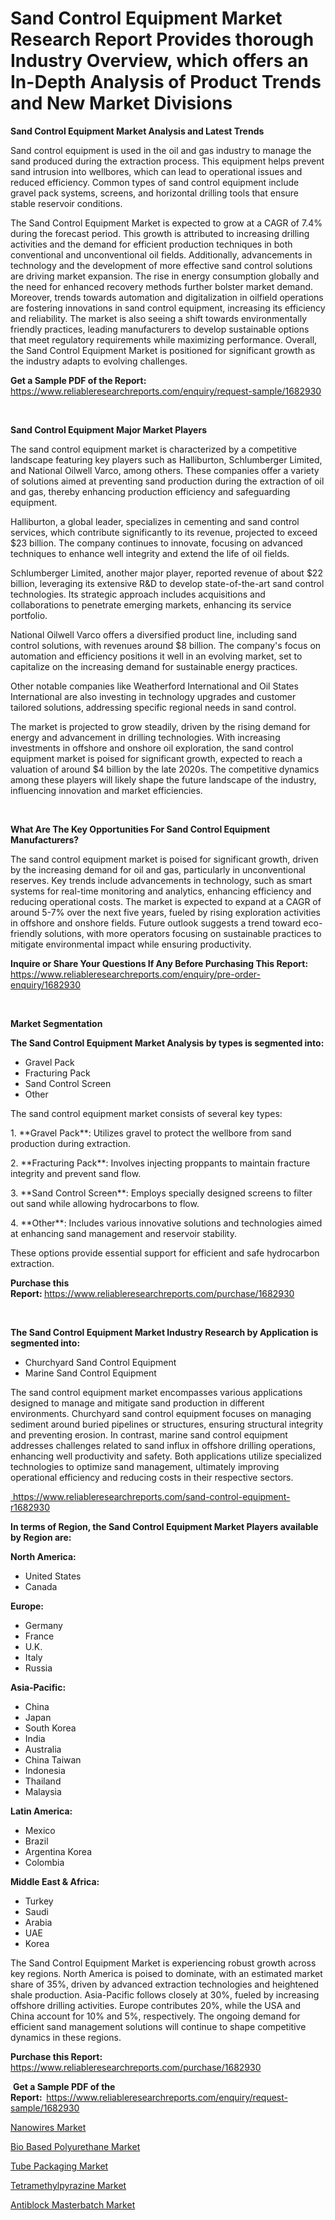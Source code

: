 <p><h1>Sand Control Equipment Market Research Report Provides thorough Industry Overview, which offers an In-Depth Analysis of Product Trends and New Market Divisions</h1></p><p><strong>Sand Control Equipment Market Analysis and Latest Trends</strong></p>
<p><p>Sand control equipment is used in the oil and gas industry to manage the sand produced during the extraction process. This equipment helps prevent sand intrusion into wellbores, which can lead to operational issues and reduced efficiency. Common types of sand control equipment include gravel pack systems, screens, and horizontal drilling tools that ensure stable reservoir conditions.</p><p>The Sand Control Equipment Market is expected to grow at a CAGR of 7.4% during the forecast period. This growth is attributed to increasing drilling activities and the demand for efficient production techniques in both conventional and unconventional oil fields. Additionally, advancements in technology and the development of more effective sand control solutions are driving market expansion. The rise in energy consumption globally and the need for enhanced recovery methods further bolster market demand. Moreover, trends towards automation and digitalization in oilfield operations are fostering innovations in sand control equipment, increasing its efficiency and reliability. The market is also seeing a shift towards environmentally friendly practices, leading manufacturers to develop sustainable options that meet regulatory requirements while maximizing performance. Overall, the Sand Control Equipment Market is positioned for significant growth as the industry adapts to evolving challenges.</p></p>
<p><strong>Get a Sample PDF of the Report:&nbsp;</strong> <a href="https://www.reliableresearchreports.com/enquiry/request-sample/1682930?utm_campaign=1621&utm_medium=2&utm_source=Github&utm_content=ia&utm_term=15102024&utm_id=sand-control-equipment">https://www.reliableresearchreports.com/enquiry/request-sample/1682930</a></p>
<p>&nbsp;</p>
<p><strong>Sand Control Equipment Major Market Players</strong></p>
<p><p>The sand control equipment market is characterized by a competitive landscape featuring key players such as Halliburton, Schlumberger Limited, and National Oilwell Varco, among others. These companies offer a variety of solutions aimed at preventing sand production during the extraction of oil and gas, thereby enhancing production efficiency and safeguarding equipment.</p><p>Halliburton, a global leader, specializes in cementing and sand control services, which contribute significantly to its revenue, projected to exceed $23 billion. The company continues to innovate, focusing on advanced techniques to enhance well integrity and extend the life of oil fields.</p><p>Schlumberger Limited, another major player, reported revenue of about $22 billion, leveraging its extensive R&D to develop state-of-the-art sand control technologies. Its strategic approach includes acquisitions and collaborations to penetrate emerging markets, enhancing its service portfolio.</p><p>National Oilwell Varco offers a diversified product line, including sand control solutions, with revenues around $8 billion. The company's focus on automation and efficiency positions it well in an evolving market, set to capitalize on the increasing demand for sustainable energy practices.</p><p>Other notable companies like Weatherford International and Oil States International are also investing in technology upgrades and customer tailored solutions, addressing specific regional needs in sand control.</p><p>The market is projected to grow steadily, driven by the rising demand for energy and advancement in drilling technologies. With increasing investments in offshore and onshore oil exploration, the sand control equipment market is poised for significant growth, expected to reach a valuation of around $4 billion by the late 2020s. The competitive dynamics among these players will likely shape the future landscape of the industry, influencing innovation and market efficiencies.</p></p>
<p>&nbsp;</p>
<p><strong>What Are The Key Opportunities For Sand Control Equipment Manufacturers?</strong></p>
<p><p>The sand control equipment market is poised for significant growth, driven by the increasing demand for oil and gas, particularly in unconventional reserves. Key trends include advancements in technology, such as smart systems for real-time monitoring and analytics, enhancing efficiency and reducing operational costs. The market is expected to expand at a CAGR of around 5-7% over the next five years, fueled by rising exploration activities in offshore and onshore fields. Future outlook suggests a trend toward eco-friendly solutions, with more operators focusing on sustainable practices to mitigate environmental impact while ensuring productivity.</p></p>
<p><strong>Inquire or Share Your Questions If Any Before Purchasing This Report:</strong> <a href="https://www.reliableresearchreports.com/enquiry/pre-order-enquiry/1682930?utm_campaign=1621&utm_medium=2&utm_source=Github&utm_content=ia&utm_term=15102024&utm_id=sand-control-equipment">https://www.reliableresearchreports.com/enquiry/pre-order-enquiry/1682930</a></p>
<p>&nbsp;</p>
<p><strong>Market Segmentation</strong></p>
<p><strong>The Sand Control Equipment Market Analysis by types is segmented into:</strong></p>
<p><ul><li>Gravel Pack</li><li>Fracturing Pack</li><li>Sand Control Screen</li><li>Other</li></ul></p>
<p><p>The sand control equipment market consists of several key types: </p><p>1. **Gravel Pack**: Utilizes gravel to protect the wellbore from sand production during extraction.</p><p>2. **Fracturing Pack**: Involves injecting proppants to maintain fracture integrity and prevent sand flow.</p><p>3. **Sand Control Screen**: Employs specially designed screens to filter out sand while allowing hydrocarbons to flow.</p><p>4. **Other**: Includes various innovative solutions and technologies aimed at enhancing sand management and reservoir stability. </p><p>These options provide essential support for efficient and safe hydrocarbon extraction.</p></p>
<p><strong>Purchase this Report:&nbsp;</strong><a href="https://www.reliableresearchreports.com/purchase/1682930?utm_campaign=1621&utm_medium=2&utm_source=Github&utm_content=ia&utm_term=15102024&utm_id=sand-control-equipment">https://www.reliableresearchreports.com/purchase/1682930</a></p>
<p>&nbsp;</p>
<p><strong>The Sand Control Equipment Market Industry Research by Application is segmented into:</strong></p>
<p><ul><li>Churchyard Sand Control Equipment</li><li>Marine Sand Control Equipment</li></ul></p>
<p><p>The sand control equipment market encompasses various applications designed to manage and mitigate sand production in different environments. Churchyard sand control equipment focuses on managing sediment around buried pipelines or structures, ensuring structural integrity and preventing erosion. In contrast, marine sand control equipment addresses challenges related to sand influx in offshore drilling operations, enhancing well productivity and safety. Both applications utilize specialized technologies to optimize sand management, ultimately improving operational efficiency and reducing costs in their respective sectors.</p></p>
<p><a href="https://www.reliableresearchreports.com/sand-control-equipment-r1682930?utm_campaign=1621&utm_medium=2&utm_source=Github&utm_content=ia&utm_term=15102024&utm_id=sand-control-equipment">&nbsp;https://www.reliableresearchreports.com/sand-control-equipment-r1682930</a></p>
<p><strong>In terms of Region, the Sand Control Equipment Market Players available by Region are:</strong></p>
<p>
    <p> <strong> North America: </strong>
        <ul>
            <li>United States</li>
            <li>Canada</li>
        </ul>
        </p> 
    <p> <strong> Europe: </strong>
        <ul>
            <li>Germany</li>
            <li>France</li>
            <li>U.K.</li>
            <li>Italy</li>
            <li>Russia</li>
        </ul>
        </p> 
    <p> <strong> Asia-Pacific: </strong>
        <ul>
            <li>China</li>
            <li>Japan</li>
            <li>South Korea</li>
            <li>India</li>
            <li>Australia</li>
            <li>China Taiwan</li>
            <li>Indonesia</li>
            <li>Thailand</li>
            <li>Malaysia</li>
        </ul>
        </p> 
    <p> <strong> Latin America: </strong>
        <ul>
            <li>Mexico</li>
            <li>Brazil</li>
            <li>Argentina Korea</li>
            <li>Colombia</li>
        </ul>
        </p> 
    <p> <strong> Middle East & Africa: </strong>
        <ul>
            <li>Turkey</li>
            <li>Saudi</li>
            <li>Arabia</li>
            <li>UAE</li>
            <li>Korea</li>
        </ul>
    </p>
    </p>
<p><p>The Sand Control Equipment Market is experiencing robust growth across key regions. North America is poised to dominate, with an estimated market share of 35%, driven by advanced extraction technologies and heightened shale production. Asia-Pacific follows closely at 30%, fueled by increasing offshore drilling activities. Europe contributes 20%, while the USA and China account for 10% and 5%, respectively. The ongoing demand for efficient sand management solutions will continue to shape competitive dynamics in these regions.</p></p>
<p><strong>Purchase this Report: </strong><a href="https://www.reliableresearchreports.com/purchase/1682930?utm_campaign=1621&utm_medium=2&utm_source=Github&utm_content=ia&utm_term=15102024&utm_id=sand-control-equipment">https://www.reliableresearchreports.com/purchase/1682930</a></p>
<p>&nbsp;<strong>Get a Sample PDF of the Report:&nbsp;&nbsp;</strong><a href="https://www.reliableresearchreports.com/enquiry/request-sample/1682930?utm_campaign=1621&utm_medium=2&utm_source=Github&utm_content=ia&utm_term=15102024&utm_id=sand-control-equipment">https://www.reliableresearchreports.com/enquiry/request-sample/1682930</a></p>
<p><strong></strong></p>
<p><p><a href="https://www.linkedin.com/pulse/in-depth-nanowires-market-review-size-share-56cagr-growth-analysis-djhhe?utm_campaign=1621&utm_medium=2&utm_source=Github&utm_content=ia&utm_term=15102024&utm_id=sand-control-equipment">Nanowires Market</a></p><p><a href="https://www.linkedin.com/pulse/emerging-bio-based-polyurethane-market-opportunities-analysis-s21ue?utm_campaign=1621&utm_medium=2&utm_source=Github&utm_content=ia&utm_term=15102024&utm_id=sand-control-equipment">Bio Based Polyurethane Market</a></p><p><a href="https://www.linkedin.com/pulse/tube-packaging-market-dynamics-application-types-emerging-trends-ar2oe?utm_campaign=1621&utm_medium=2&utm_source=Github&utm_content=ia&utm_term=15102024&utm_id=sand-control-equipment">Tube Packaging Market</a></p><p><a href="https://www.linkedin.com/pulse/tetramethylpyrazine-landscape-product-spectrum-market-trajectories-krsbe?utm_campaign=1621&utm_medium=2&utm_source=Github&utm_content=ia&utm_term=15102024&utm_id=sand-control-equipment">Tetramethylpyrazine Market</a></p><p><a href="https://www.linkedin.com/pulse/antiblock-masterbatch-mosaic-piecing-together-global-market-4yyke?utm_campaign=1621&utm_medium=2&utm_source=Github&utm_content=ia&utm_term=15102024&utm_id=sand-control-equipment">Antiblock Masterbatch Market</a></p></p>